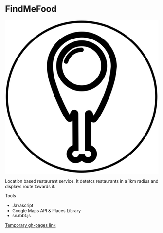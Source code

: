 # FindMeFood

![FindMeFood logo](images/FindeMeFoodIconB.svg)

Location based restaurant service. It detetcs restaurants in a 1km radius and displays  route towards it.

Tools
- Javascript
- Google Maps API & Places Library
- snabbt.js

[Temporary gh-pages link](https://eduaguilar96.github.io/FindMeFoodWeb/)

